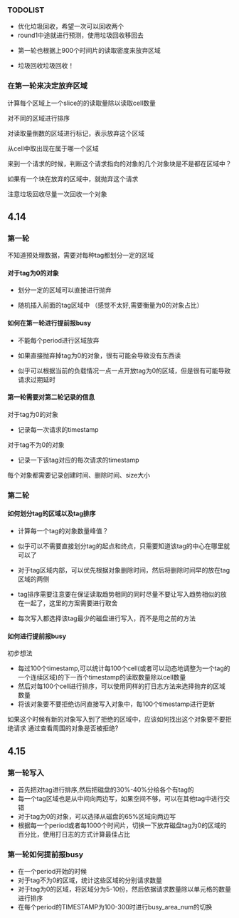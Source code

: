 ### TODOLIST

* 优化垃圾回收，希望一次可以回收两个
* round1中途就进行预测，使用垃圾回收移回去
<!-- * 第二轮的tag计算读取密度计算实时的区域读取密度，然后进行放弃 -->
* 第一轮也根据上900个时间片的读取密度来放弃区域


* 垃圾回收垃圾回收！

### 在第一轮来决定放弃区域

计算每个区域上一个slice的的读取量除以读取cell数量

对不同的区域进行排序

对读取量倒数的区域进行标记，表示放弃这个区域

从cell中取出现在属于哪一个区域

来到一个请求的时候，判断这个请求指向的对象的几个对象块是不是都在区域中？

如果有一个块在放弃的区域中，就抛弃这个请求

注意垃圾回收尽量一次回收一个对象

## 4.14

### 第一轮

不知道预处理数据，需要对每种tag都划分一定的区域

#### 对于tag为0的对象
* 划分一定的区域可以直接进行抛弃

* 随机插入前面的tag区域中 （感觉不太好,需要衡量为0的对象占比）

#### 如何在第一轮进行提前报busy
* 不能每个period进行区域放弃

* 如果直接抛弃掉tag为0的对象，很有可能会导致没有东西读

* 似乎可以根据当前的负载情况一点一点开放tag为0的区域，但是很有可能导致请求过期延时

#### 第一轮需要对第二轮记录的信息

对于tag为0的对象
* 记录每一次请求的timestamp

对于tag不为0的对象
* 记录一下该tag对应的每次请求的timestamp

每个对象都需要记录创建时间、删除时间、size大小

### 第二轮

#### 如何划分tag的区域以及tag排序
* 计算每一个tag的对象数量峰值？

* 似乎可以不需要直接划分tag的起点和终点，只需要知道该tag的中心在哪里就可以了

* 对于tag区域内部，可以优先根据对象删除时间，然后将删除时间早的放在tag区域的两侧

* tag排序需要注意要在保证读取趋势相同的同时尽量不要让写入趋势相似的放在一起了，这里的方案需要进行取舍

* 每次写入都选择该tag最少的磁盘进行写入，而不是用之前的方法

#### 如何进行提前报busy

初步想法

* 每过100个timestamp,可以统计每100个cell(或者可以动态地调整为一个tag的一个连续区域)的下一百个timestamp的读取数量除以cell数量
* 然后对每100个cell进行排序，可以使用同样的打日志方法来选择抛弃的区域数量
* 将该对象要不要拒绝访问直接写入对象中，每100个timestamp进行更新

如果这个时候有新的对象写入到了拒绝的区域中，应该如何找出这个对象要不要拒绝请求
通过查看周围的对象是否被拒绝?


## 4.15

### 第一轮写入
* 首先把对tag进行排序,然后把磁盘的30%-40%分给各个有tag的
* 每一个tag区域也是从中间向两边写，如果空间不够，可以在其他tag中进行交错
* 对于tag为0的对象，可以选择从磁盘的65%区域向两边写
* 根据每一个period或者每1000个时间片，切换一下放弃磁盘tag为0的区域的百分比，使用打日志的方式计算最佳占比

### 第一轮如何提前报busy
* 在一个period开始的时候
* 对于tag不为0的区域，统计这些区域的分别请求数量
* 对于tag为0的区域，将区域分为5-10份，然后依据请求数量除以单元格的数量进行排序
* 在每个period的TIMESTAMP为100-300时进行busy_area_num的切换
